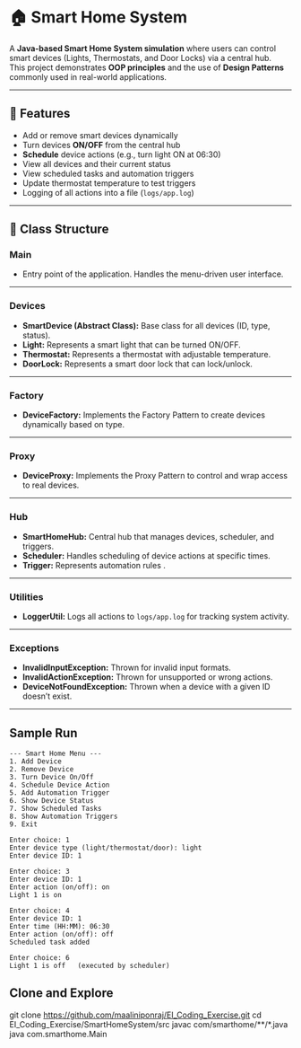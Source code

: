 # 🏠 Smart Home System 

A **Java-based Smart Home System simulation** where users can control smart devices (Lights, Thermostats, and Door Locks) via a central hub.  
This project demonstrates **OOP principles** and the use of **Design Patterns** commonly used in real-world applications.

---

## 🚀 Features

-  Add or remove smart devices dynamically  
-  Turn devices **ON/OFF** from the central hub  
-  **Schedule** device actions (e.g., turn light ON at 06:30)  
-  View all devices and their current status  
-  View scheduled tasks and automation triggers  
-  Update thermostat temperature to test triggers  
-  Logging of all actions into a file (`logs/app.log`)  

---
## 📘 Class Structure  

### **Main**
- Entry point of the application. Handles the menu-driven user interface.  

---

### **Devices**  
- **SmartDevice (Abstract Class):** Base class for all devices (ID, type, status).  
- **Light:** Represents a smart light that can be turned ON/OFF.  
- **Thermostat:** Represents a thermostat with adjustable temperature.  
- **DoorLock:** Represents a smart door lock that can lock/unlock.  

---

### **Factory**  
- **DeviceFactory:** Implements the Factory Pattern to create devices dynamically based on type.  

---

### **Proxy**  
- **DeviceProxy:** Implements the Proxy Pattern to control and wrap access to real devices.  

---

### **Hub**  
- **SmartHomeHub:** Central hub that manages devices, scheduler, and triggers.  
- **Scheduler:** Handles scheduling of device actions at specific times.  
- **Trigger:** Represents automation rules .  

---

### **Utilities**  
- **LoggerUtil:** Logs all actions to `logs/app.log` for tracking system activity.  

---

### **Exceptions**  
- **InvalidInputException:** Thrown for invalid input formats.  
- **InvalidActionException:** Thrown for unsupported or wrong actions.  
- **DeviceNotFoundException:** Thrown when a device with a given ID doesn’t exist.  

---

## Sample Run  

```text
--- Smart Home Menu ---
1. Add Device
2. Remove Device
3. Turn Device On/Off
4. Schedule Device Action
5. Add Automation Trigger
6. Show Device Status
7. Show Scheduled Tasks
8. Show Automation Triggers
9. Exit

Enter choice: 1
Enter device type (light/thermostat/door): light
Enter device ID: 1

Enter choice: 3
Enter device ID: 1
Enter action (on/off): on
Light 1 is on

Enter choice: 4
Enter device ID: 1
Enter time (HH:MM): 06:30
Enter action (on/off): off
Scheduled task added

Enter choice: 6
Light 1 is off   (executed by scheduler)

`````
## Clone and Explore
git clone https://github.com/maaliniponraj/EI_Coding_Exercise.git
cd EI_Coding_Exercise/SmartHomeSystem/src
javac com/smarthome/**/*.java
java com.smarthome.Main
